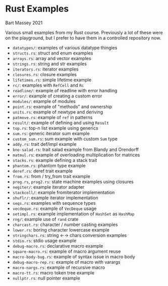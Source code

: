 # Rust Examples
Bart Massey 2021

Various small examples from my Rust course. Previously a lot
of these were on the playground, but I prefer to have them
in a controlled repository now.

* `datatypes/`: examples of various datatype thingies
* `structs.rs`: struct and enum examples
* `arrays.rs`: array and vector examples
* `strings.rs`: string and str examples
* `iterators.rs`: iterator examples
* `closures.rs`: closure examples
* `lifetimes.rs`: simple lifetime example
* `rc/`: examples with `RefCell` and `Rc`
* `readline/`: example of readline with error handling
* `error/`: example of creating a custom error
* `modules/`: example of modules
* `point.rs`: example of "methods" and ownership
* `units.rs`: example of newtype and deriving
* `patmove.rs`: example of `ref` in patterns
* `result/`: example of defining and using `Result`
* `top.rs`: top-n list example using generics
* `sum.rs`: generic iterator sum example
* `custom_sum.rs`: sum example with custom `Sum` type
* `addy.rs`: trait def/impl example
* `bno-salad.rs`: trait salad example from Blandy and Orendorff
* `matmul.rs`: example of overloading multiplication for matrices
* `stacks.rs`: example defining a stack trait
* `phantom.rs`: phantom type example
* `deref.rs`: deref trait example
* `from.rs`: from / try_from trait example
* `prog.rs`, `prog2.rs`: state machine examples using closures
* `negiter/`: example iterator adapter
* `stackcoll/`: example fromiterator implementation
* `shuflr/`: example iterator implementation
* `seqs.rs`: examples with sequence types
* `vecdeque.rs`: example of `VecDeque` usage
* `setimpl.rs`: example implementation of `HashSet` as `HashMap`
* `rng/`: example use of `rand` crate
* `charcast.rs`: character / number casting examples
* `lower.rs`: boring character lowercase example
* `stringchars.rs`: string ←→ chars conversion examples
* `stdio.rs`: stdio usage example
* `debug-macro.rs`: declarative macro example
* `square-macro.rs`: example of macro argument reuse
* `macro-body-bug.rs`: example of syntax issue in macro body
* `debug-macro-rep.rs`: example of macro with varargs
* `macro-nargs.rs`: example of recursive macro
* `macro-tt.rs`: macro token tree example
* `nullptr.rs`: null pointer example
